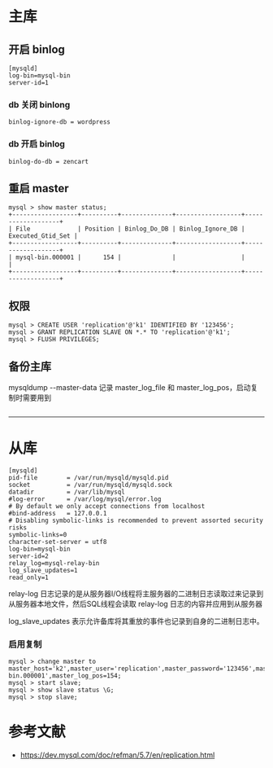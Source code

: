 # 主库 

## 开启 binlog

```
[mysqld]
log-bin=mysql-bin
server-id=1
```

### db 关闭 binlong

```
binlog-ignore-db = wordpress 
```

### db 开启 binlog 

```
binlog-do-db = zencart 
```

## 重启 master

```
mysql > show master status;
+------------------+----------+--------------+------------------+-------------------+
| File             | Position | Binlog_Do_DB | Binlog_Ignore_DB | Executed_Gtid_Set |
+------------------+----------+--------------+------------------+-------------------+
| mysql-bin.000001 |      154 |              |                  |                   |
+------------------+----------+--------------+------------------+-------------------+
```

## 权限

```
mysql > CREATE USER 'replication'@'k1' IDENTIFIED BY '123456';
mysql > GRANT REPLICATION SLAVE ON *.* TO 'replication'@'k1';
mysql > FLUSH PRIVILEGES;
```

## 备份主库

mysqldump --master-data 记录 master_log_file 和 master_log_pos，启动复制时需要用到

```

```

---

# 从库

```
[mysqld]
pid-file        = /var/run/mysqld/mysqld.pid
socket          = /var/run/mysqld/mysqld.sock
datadir         = /var/lib/mysql
#log-error      = /var/log/mysql/error.log
# By default we only accept connections from localhost
#bind-address   = 127.0.0.1
# Disabling symbolic-links is recommended to prevent assorted security risks
symbolic-links=0
character-set-server = utf8
log-bin=mysql-bin
server-id=2
relay_log=mysql-relay-bin
log_slave_updates=1
read_only=1
```

relay-log 日志记录的是从服务器I/O线程将主服务器的二进制日志读取过来记录到从服务器本地文件，然后SQL线程会读取 relay-log 日志的内容并应用到从服务器

log_slave_updates 表示允许备库将其重放的事件也记录到自身的二进制日志中。


### 启用复制
```
mysql > change master to master_host='k2',master_user='replication',master_password='123456',master_log_file='mysql-bin.000001',master_log_pos=154;
mysql > start slave;
mysql > show slave status \G;
mysql > stop slave;
```



# 参考文献
- https://dev.mysql.com/doc/refman/5.7/en/replication.html
